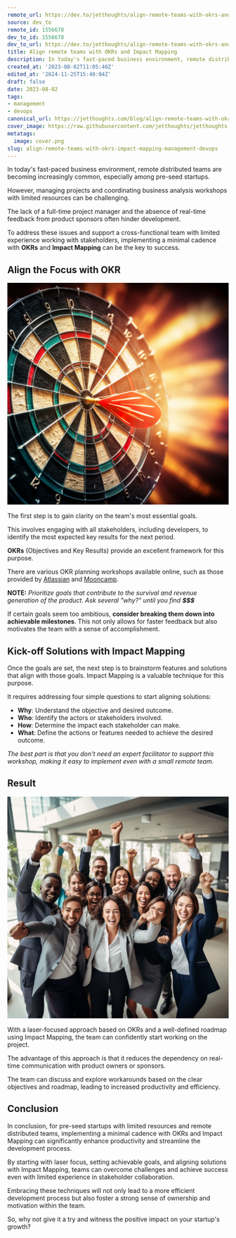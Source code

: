 ```yaml
---
remote_url: https://dev.to/jetthoughts/align-remote-teams-with-okrs-and-impact-mapping-3g97
source: dev_to
remote_id: 1556678
dev_to_id: 1556678
dev_to_url: https://dev.to/jetthoughts/align-remote-teams-with-okrs-and-impact-mapping-3g97
title: Align remote teams with OKRs and Impact Mapping
description: In today's fast-paced business environment, remote distributed teams are becoming increasingly...
created_at: '2023-08-02T11:05:40Z'
edited_at: '2024-11-25T15:40:04Z'
draft: false
date: 2023-08-02
tags:
- management
- devops
canonical_url: https://jetthoughts.com/blog/align-remote-teams-with-okrs-impact-mapping-management-devops/
cover_image: https://raw.githubusercontent.com/jetthoughts/jetthoughts.github.io/master/content/blog/align-remote-teams-with-okrs-impact-mapping-management-devops/cover.png
metatags:
  image: cover.png
slug: align-remote-teams-with-okrs-impact-mapping-management-devops
---
```

In today's fast-paced business environment, remote distributed teams are becoming increasingly common, especially among pre-seed startups.

However, managing projects and coordinating business analysis workshops with limited resources can be challenging.

The lack of a full-time project manager and the absence of real-time feedback from product sponsors often hinder development.

To address these issues and support a cross-functional team with limited experience working with stakeholders, implementing a minimal cadence with **OKRs** and **Impact Mapping** can be the key to success.

## Align the Focus with OKR

![Darts in the goal](file_0.png)

The first step is to gain clarity on the team's most essential goals.

This involves engaging with all stakeholders, including developers, to identify the most expected key results for the next period.

**OKRs** (Objectives and Key Results) provide an excellent framework for this purpose.

There are various OKR planning workshops available online, such as those provided by [Atlassian](https://www.atlassian.com/agile/agile-at-scale/okr) and [Mooncamp](https://mooncamp.com/blog/okr-workshop/).

**NOTE:** _Prioritize goals that contribute to the survival and revenue generation of the product. Ask several "why?" until you find **$$$**_

If certain goals seem too ambitious, **consider breaking them down into achievable milestones**. This not only allows for faster feedback but also motivates the team with a sense of accomplishment.

## Kick-off Solutions with Impact Mapping

Once the goals are set, the next step is to brainstorm features and solutions that align with those goals.
Impact Mapping is a valuable technique for this purpose.

It requires addressing four simple questions to start aligning solutions:

* **Why**: Understand the objective and desired outcome.
* **Who**: Identify the actors or stakeholders involved.
* **How**: Determine the impact each stakeholder can make.
* **What**: Define the actions or features needed to achieve the desired outcome.

_The best part is that you don't need an expert facilitator to support this workshop, making it easy to implement even with a small remote team._

## Result

![Success Team](file_1.png)

With a laser-focused approach based on OKRs and a well-defined roadmap using Impact Mapping, the team can confidently start working on the project.

The advantage of this approach is that it reduces the dependency on real-time communication with product owners or sponsors.

The team can discuss and explore workarounds based on the clear objectives and roadmap, leading to increased productivity and efficiency.

## Conclusion

In conclusion, for pre-seed startups with limited resources and remote distributed teams, implementing a minimal cadence with OKRs and Impact Mapping can significantly enhance productivity and streamline the development process.

By starting with laser focus, setting achievable goals, and aligning solutions with Impact Mapping, teams can overcome challenges and achieve success even with limited experience in stakeholder collaboration.

Embracing these techniques will not only lead to a more efficient development process but also foster a strong sense of ownership and motivation within the team.

So, why not give it a try and witness the positive impact on your startup's growth?

